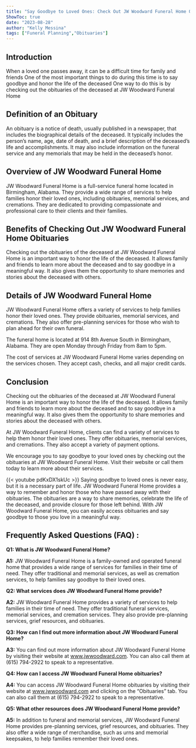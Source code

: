 ```yaml
---
title: "Say Goodbye to Loved Ones: Check Out JW Woodward Funeral Home Obituaries Now!"
ShowToc: true 
date: "2023-08-28"
author: "Kelly Messina" 
tags: ["Funeral Planning","Obituaries"]
---
```

## Introduction 

When a loved one passes away, it can be a difficult time for family and friends One of the most important things to do during this time is to say goodbye and honor the life of the deceased One way to do this is by checking out the obituaries of the deceased at JW Woodward Funeral Home 

## Definition of an Obituary 

An obituary is a notice of death, usually published in a newspaper, that includes the biographical details of the deceased. It typically includes the person’s name, age, date of death, and a brief description of the deceased’s life and accomplishments. It may also include information on the funeral service and any memorials that may be held in the deceased’s honor. 

## Overview of JW Woodward Funeral Home 

JW Woodward Funeral Home is a full-service funeral home located in Birmingham, Alabama. They provide a wide range of services to help families honor their loved ones, including obituaries, memorial services, and cremations. They are dedicated to providing compassionate and professional care to their clients and their families. 

## Benefits of Checking Out JW Woodward Funeral Home Obituaries 

Checking out the obituaries of the deceased at JW Woodward Funeral Home is an important way to honor the life of the deceased. It allows family and friends to learn more about the deceased and to say goodbye in a meaningful way. It also gives them the opportunity to share memories and stories about the deceased with others. 

## Details of JW Woodward Funeral Home 

JW Woodward Funeral Home offers a variety of services to help families honor their loved ones. They provide obituaries, memorial services, and cremations. They also offer pre-planning services for those who wish to plan ahead for their own funeral. 

The funeral home is located at 914 8th Avenue South in Birmingham, Alabama. They are open Monday through Friday from 8am to 5pm. 

The cost of services at JW Woodward Funeral Home varies depending on the services chosen. They accept cash, checks, and all major credit cards. 

## Conclusion 

Checking out the obituaries of the deceased at JW Woodward Funeral Home is an important way to honor the life of the deceased. It allows family and friends to learn more about the deceased and to say goodbye in a meaningful way. It also gives them the opportunity to share memories and stories about the deceased with others. 

At JW Woodward Funeral Home, clients can find a variety of services to help them honor their loved ones. They offer obituaries, memorial services, and cremations. They also accept a variety of payment options. 

We encourage you to say goodbye to your loved ones by checking out the obituaries at JW Woodward Funeral Home. Visit their website or call them today to learn more about their services.

{{< youtube pdKxDX1skUc >}} 
Saying goodbye to loved ones is never easy, but it is a necessary part of life. JW Woodward Funeral Home provides a way to remember and honor those who have passed away with their obituaries. The obituaries are a way to share memories, celebrate the life of the deceased, and provide closure for those left behind. With JW Woodward Funeral Home, you can easily access obituaries and say goodbye to those you love in a meaningful way.

## Frequently Asked Questions (FAQ) :
**Q1: What is JW Woodward Funeral Home?**

**A1:** JW Woodward Funeral Home is a family-owned and operated funeral home that provides a wide range of services for families in their time of need. They offer traditional and memorial services, as well as cremation services, to help families say goodbye to their loved ones.

**Q2: What services does JW Woodward Funeral Home provide?**

**A2:** JW Woodward Funeral Home provides a variety of services to help families in their time of need. They offer traditional funeral services, memorial services, and cremation services. They also provide pre-planning services, grief resources, and obituaries.

**Q3: How can I find out more information about JW Woodward Funeral Home?**

**A3:** You can find out more information about JW Woodward Funeral Home by visiting their website at www.jwwoodward.com. You can also call them at (615) 794-2922 to speak to a representative.

**Q4: How can I access JW Woodward Funeral Home obituaries?**

**A4:** You can access JW Woodward Funeral Home obituaries by visiting their website at www.jwwoodward.com and clicking on the “Obituaries” tab. You can also call them at (615) 794-2922 to speak to a representative.

**Q5: What other resources does JW Woodward Funeral Home provide?**

**A5:** In addition to funeral and memorial services, JW Woodward Funeral Home provides pre-planning services, grief resources, and obituaries. They also offer a wide range of merchandise, such as urns and memorial keepsakes, to help families remember their loved ones.



